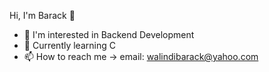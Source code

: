 Hi, I'm Barack 👋
- 👀 I'm interested in Backend Development
- 🌱 Currently learning C
- 📫 How to reach me -> email: walindibarack@yahoo.com
